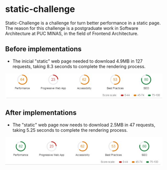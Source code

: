 # static-challenge
Static-Challenge is a challenge for turn better performance in a static page. The reason for this challenge is a postgraduate work in Software Architecture at PUC MINAS, in the field of Frontend Architecture.

## Before implementations
- The inicial "static" web page needed to download 4.9MB in 127 requests, taking 8.3 seconds to complete the rendering process.

![Search Page](https://raw.githubusercontent.com/lucashdp/static-challenge/master/audits-images/initial-audits.JPG)

## After implementations
- The "static" web page now needs to download 2.5MB in 47 requests, taking 5.25 seconds to complete the rendering process.

![Search Page](https://raw.githubusercontent.com/lucashdp/static-challenge/master/audits-images/final-audits.JPG)
